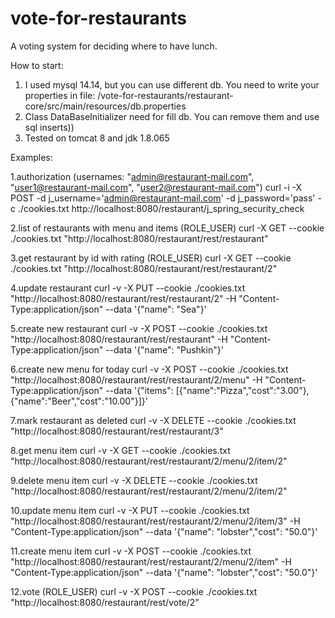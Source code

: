 # vote-for-restaurants
A voting system for deciding where to have lunch.

How to start:
1. I used mysql 14.14, but you can use different db. You need to write your properties in file: 
    /vote-for-restaurants/restaurant-core/src/main/resources/db.properties
2. Class DataBaseInitializer need for fill db. You can remove them and use sql inserts))
3. Tested on tomcat 8 and jdk 1.8.065

Examples:

1.authorization (usernames: 
    "admin@restaurant-mail.com", 
    "user1@restaurant-mail.com", 
    "user2@restaurant-mail.com")
curl -i -X POST -d j_username='admin@restaurant-mail.com' -d j_password='pass' -c ./cookies.txt http://localhost:8080/restaurant/j_spring_security_check

2.list of restaurants with menu and items (ROLE_USER)
curl -X GET --cookie ./cookies.txt "http://localhost:8080/restaurant/rest/restaurant"

3.get restaurant by id with rating (ROLE_USER)
curl -X GET --cookie ./cookies.txt "http://localhost:8080/restaurant/rest/restaurant/2"

4.update restaurant
curl -v -X PUT --cookie ./cookies.txt "http://localhost:8080/restaurant/rest/restaurant/2" -H "Content-Type:application/json" --data '{"name": "Sea"}'

5.create new restaurant
curl -v -X POST --cookie ./cookies.txt "http://localhost:8080/restaurant/rest/restaurant" -H "Content-Type:application/json" --data '{"name": "Pushkin"}'

6.create new menu for today
curl -v -X POST --cookie ./cookies.txt "http://localhost:8080/restaurant/rest/restaurant/2/menu" -H "Content-Type:application/json" --data '{"items": [{"name":"Pizza","cost":"3.00"},{"name":"Beer","cost":"10.00"}]}'

7.mark restaurant as deleted
curl -v -X DELETE --cookie ./cookies.txt "http://localhost:8080/restaurant/rest/restaurant/3"

8.get menu item
curl -v -X GET --cookie ./cookies.txt "http://localhost:8080/restaurant/rest/restaurant/2/menu/2/item/2"

9.delete menu item
curl -v -X DELETE --cookie ./cookies.txt "http://localhost:8080/restaurant/rest/restaurant/2/menu/2/item/2"

10.update menu item
curl -v -X PUT --cookie ./cookies.txt "http://localhost:8080/restaurant/rest/restaurant/2/menu/2/item/3" -H "Content-Type:application/json" --data '{"name": "lobster","cost": "50.0"}'

11.create menu item
curl -v -X POST --cookie ./cookies.txt "http://localhost:8080/restaurant/rest/restaurant/2/menu/2/item" -H "Content-Type:application/json" --data '{"name": "lobster","cost": "50.0"}'

12.vote (ROLE_USER)
curl -v -X POST --cookie ./cookies.txt "http://localhost:8080/restaurant/rest/vote/2"
